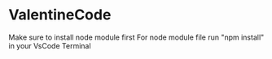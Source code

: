 # ValentineCode
Make sure to install node module first
For node module file run "npm install" in your VsCode Terminal

